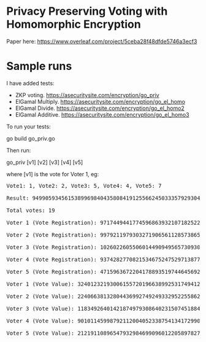 # Privacy Preserving Voting with Homomorphic Encryption

Paper here: https://www.overleaf.com/project/5ceba28f48dfde5746a3ecf3

# Sample runs

I have added tests:

* ZKP voting. https://asecuritysite.com/encryption/go_priv
* ElGamal Multiply. https://asecuritysite.com/encryption/go_el_homo
* ElGamal Divide. https://asecuritysite.com/encryption/go_el_homo2 
* ElGamal Additive. https://asecuritysite.com/encryption/go_el_homo3

To run your tests:

go build go_priv.go

Then run:

go_priv [v1] [v2] [v3] [v4] [v5]

where [v1] is the vote for Voter 1, eg:

<pre>
Vote1: 1, Vote2: 2, Vote3: 5, Vote4: 4, Vote5: 7

Result: 9499059345615389969840435808419125566245033357929304072344622690626502412542421684367703931302105397849390388675957378812140288740537857002835713186278293

Total votes: 19

Voter 1 (Vote Registration): 9717449441774596863932107182522723015293019558573861235057183453449918138887484006291371511239749270767730899934430122393332033312936519989621006232074095

Voter 2 (Vote Registration): 9979211979303271906561128573865484289840376149275844120064408657002526626214797587891497218571132555435308773667814984558530219287171718477448831292894276

Voter 3 (Vote Registration): 10260226055060144909495657309307620665975071716357821511668071773900528485759688558486229480267259436593234659383692953025154725723321456089371862729851636

Voter 4 (Vote Registration): 9374282770821534675247529713877083124189697278016496283445307756495925999913081637387484809415414806767669261226720017163156578480783405351792775885639485

Voter 5 (Vote Registration): 4715963672204178893519744645692315549756487065582594365925661689297962812692255475841524311321805156191081950992986134375414091134136796396861607730531987

Voter 1 (Vote Value): 32401232193006155720196638992531749412084427625631678775764791290303067299038470925303292706484585376785616471016503624166807297868000818159189905703742127006021153078333400603184740396745033006868636123575476150574731231178751789899302048597281566920155032719238246134742893881885934332176587099252458401520

Voter 2 (Vote Value): 22406638132804436992749249332952255862162414944274300242628892974896078442234146704784479269219657506758579636670217945256674939338444271409977122656492124652882892514131096981560147734302688011165533810813487451674675199550957033283366017521668531453196706310725822481137764122042248446613834059798769842615

Voter 3 (Vote Value): 11834926401421874979308640231507451884942087416483011363111684342351525054363986593712103415883169303927633242165502268430163354878431359401053897301322619263682111064193604401114412618063533264047238753072165283347737047811644373914381304774348253452543539995578870900232732281890514453274058217545113710666

Voter 4 (Vote Value): 9010114599879211200405233875413417299014138956847221705372417222243449960878258128009741739156673077210332638713398209172206282380236417865418977282905859379831673974563957671842162376097005309032662153452734661963752442476145490385627496849733054419140843839444313342637419185836216665660748272509770080480

Voter 5 (Vote Value): 21219110896547932984699096012205897827178091285359326237468919338515016060660237484642042927251805611756927000698809651784889873791932282484359734714554873875258800569641390232193260619426197901273988198800139619942591866665242425682016857024332330895501275000000583742729422468884919102219079592569480126060
</pre>


